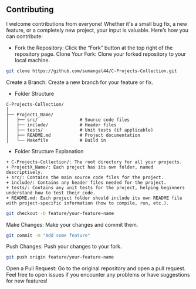 ## Contributing
I welcome contributions from everyone! Whether it's a small bug fix, a new feature, or a completely new project, your input is valuable. Here’s how you can contribute:

+ Fork the Repository: Click the “Fork” button at the top right of the repository page.
Clone Your Fork: Clone your forked repository to your local machine.

```bash
git clone https://github.com/sumangal44/C-Projects-Collection.git
 ```
Create a Branch: Create a new branch for your feature or fix.

+  Folder Structure
```code
C-Projects-Collection/
│
├── Project1_Name/
│   ├── src/                # Source code files
│   ├── include/            # Header files
│   ├── tests/              # Unit tests (if applicable)
│   ├── README.md           # Project documentation
│   └── Makefile            # Build in
```
+ Folder Structure Explanation
```code
+ C-Projects-Collection/: The root directory for all your projects.
+ ProjectX_Name/: Each project has its own folder, named descriptively.
+ src/: Contains the main source code files for the project.
+ include/: Contains any header files needed for the project.
+ tests/: Contains any unit tests for the project, helping beginners understand how to test their code.
+ README.md: Each project folder should include its own README file with project-specific information (how to compile, run, etc.).
```
```bash
git checkout -b feature/your-feature-name
```
Make Changes: Make your changes and commit them.

```bash 
git commit -m "Add some feature"
```
Push Changes: Push your changes to your fork.
```bash
git push origin feature/your-feature-name
```
Open a Pull Request: Go to the original repository and open a pull request.
Feel free to open issues if you encounter any problems or have suggestions for new features!
